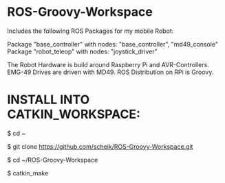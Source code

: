 ROS-Groovy-Workspace
========================
Includes the following ROS Packages for my mobile Robot:

Package "base_controller" with nodes: "base_controller", "md49_console"
Package "robot_teleop" with nodes: "joystick_driver"

The Robot Hardware is build around Raspberry Pi 
and AVR-Controllers. 
EMG-49 Drives are driven with MD49.
ROS Distribution on RPi is Groovy.

INSTALL INTO CATKIN_WORKSPACE:
==

$ cd ~

$ git clone https://github.com/scheik/ROS-Groovy-Workspace.git

$ cd ~/ROS-Groovy-Workspace

$ catkin_make
